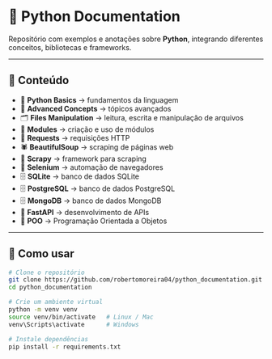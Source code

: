 # 🐍 Python Documentation

Repositório com exemplos e anotações sobre **Python**, integrando diferentes conceitos, bibliotecas e frameworks.

---

## 📂 Conteúdo

- 📘 **Python Basics** → fundamentos da linguagem  
- 🧱 **Advanced Concepts** → tópicos avançados  
- 🗂️ **Files Manipulation** → leitura, escrita e manipulação de arquivos  
- 🧪 **Modules** → criação e uso de módulos  
- 🧰 **Requests** → requisições HTTP  
- 🕷️ **BeautifulSoup** → scraping de páginas web  
- 🧪 **Scrapy** → framework para scraping  
- 🧪 **Selenium** → automação de navegadores  
- 🗄️ **SQLite** → banco de dados SQLite  
- 🗄️ **PostgreSQL** → banco de dados PostgreSQL  
- 🗄️ **MongoDB** → banco de dados MongoDB  
- 🧰 **FastAPI** → desenvolvimento de APIs  
- 🐍 **POO** → Programação Orientada a Objetos  

---

## 🚀 Como usar

```bash
# Clone o repositório
git clone https://github.com/robertomoreira04/python_documentation.git
cd python_documentation

# Crie um ambiente virtual
python -m venv venv
source venv/bin/activate   # Linux / Mac
venv\Scripts\activate      # Windows

# Instale dependências
pip install -r requirements.txt


